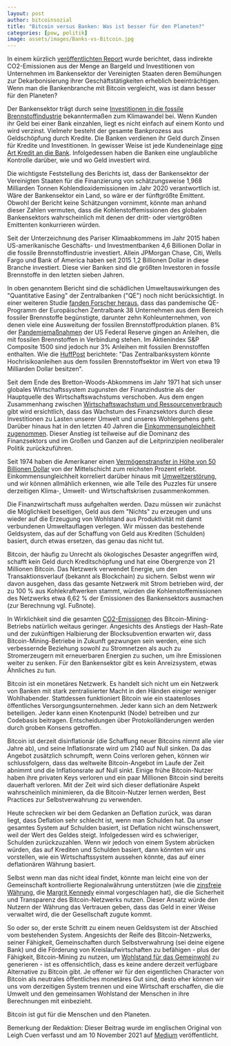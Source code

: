 ```yaml
---
layout: post
author: bitcoinsozial
title: "Bitcoin versus Banken: Was ist besser für den Planeten?"
categories: [pow, politik]
image: assets/images/Banks-vs-Bitcoin.jpg
---
```


In einem kürzlich [veröffentlichten Report](https://static1.squarespace.com/static/6281708e8ff18c23842b1d0b/t/6283204b3556a5125ce13b37/1652760661661/The+Carbon+Bankroll+Report+%285-17-2022%29.pdf) wurde berichtet, dass indirekte CO2-Emissionen aus der Menge an Bargeld und Investitionen von Unternehmen im Bankensektor der Vereinigten Staaten deren Bemühungen zur Dekarbonisierung ihrer Geschäftstätigkeiten erheblich beeinträchtigen. Wenn man die Bankenbranche mit Bitcoin vergleicht, was ist dann besser für den Planeten?

Der Bankensektor trägt durch seine [Investitionen in die fossile Brennstoffindustrie](https://www.cnbc.com/2022/02/15/climate-research-shows-how-banks-investors-finance-the-coal-industry.html) bekanntermaßen zum Klimawandel bei. Wenn Kunden ihr Geld bei einer Bank einzahlen, liegt es nicht einfach auf einem Konto und wird verzinst. Vielmehr besteht der gesamte Bankprozess aus Geldschöpfung durch Kredite. Die Banken verdienen ihr Geld durch Zinsen für Kredite und Investitionen. In gewisser Weise ist jede Kundeneinlage [eine Art Kredit an die Bank](https://www.youtube.com/watch?v=asxt3bPN8io). Infolgedessen haben die Banken eine unglaubliche Kontrolle darüber, wie und wo Geld investiert wird.

Die wichtigste Feststellung des Berichts ist, dass der Bankensektor der Vereinigten Staaten für die Finanzierung von schätzungsweise 1,968 Milliarden Tonnen Kohlendioxidemissionen im Jahr 2020 verantwortlich ist. Wäre der Bankensektor ein Land, so wäre er der fünftgrößte Emittent. Obwohl der Bericht keine Schätzungen vornimmt, könnte man anhand dieser Zahlen vermuten, dass die Kohlenstoffemissionen des globalen Bankensektors wahrscheinlich mit denen der dritt- oder viertgrößten Emittenten konkurrieren würden.

Seit der Unterzeichnung des Pariser Klimaabkommens im Jahr 2015 haben US-amerikanische Geschäfts- und Investmentbanken 4,6 Billionen Dollar in die fossile Brennstoffindustrie investiert. Allein JPMorgan Chase, Citi, Wells Fargo und Bank of America haben seit 2015 1,2 Billionen Dollar in diese Branche investiert. Diese vier Banken sind die größten Investoren in fossile Brennstoffe in den letzten sieben Jahren.

In oben genanntem Bericht sind die schädlichen Umweltauswirkungen des "Quantitative Easing" der Zentralbanken ("QE") noch nicht berücksichtigt. In einer weiteren Studie [fanden Forscher heraus](https://reclaimfinance.org/site/wp-content/uploads/2020/09/RF-QE-and-climate-2-The-ECB-is-fueling-the-gas-frenzy.pdf), dass das pandemische QE-Programm der Europäischen Zentralbank 38 Unternehmen aus dem Bereich fossiler Brennstoffe begünstigte, darunter zehn Kohleunternehmen, von denen viele eine Ausweitung der fossilen Brennstoffproduktion planen. 8% der [Pandemiemaßnahmen](https://www.huffpost.com/entry/federal-reserve-coronavirus-oil-fossil-fuel_n_5ef0d000c5b694977f2a8219) der US Federal Reserve gingen an Anleihen, die mit fossilen Brennstoffen in Verbindung stehen. Im Aktienindex S&P Composite 1500 sind jedoch nur 3% Anleihen mit fossilen Brennstoffen enthalten. Wie die [HuffPost](https://www.huffpost.com/entry/federal-reserve-coronavirus-oil-fossil-fuel_n_5ef0d000c5b694977f2a8219) berichtete: "Das Zentralbanksystem könnte Hochrisikoanleihen aus dem fossilen Brennstoffsektor im Wert von etwa 19 Milliarden Dollar besitzen".

Seit dem Ende des Bretton-Woods-Abkommens im Jahr 1971 hat sich unser globales Wirtschaftssystem zugunsten der Finanzindustrie als der Hauptquelle des Wirtschaftswachstums verschoben. Aus dem engen Zusammenhang zwischen [Wirtschaftswachstum und Ressourcenverbrauch](https://timjackson.org.uk/ecological-economics/pwg/) gibt wird ersichtlich, dass das Wachstum des Finanzsektors durch diese Investitionen zu Lasten unserer Umwelt und unseres Wohlergehens geht. Darüber hinaus hat in den letzten 40 Jahren die [Einkommensungleichheit zugenommen](https://www.advisorperspectives.com/articles/2020/08/24/reversing-financialization-in-the-post-covid-19-world.pdf). Dieser Anstieg ist teilweise auf die Dominanz des Finanzsektors und im Großen und Ganzen auf die Leitprinzipien neoliberaler Politik zurückzuführen.

Seit 1974 haben die Amerikaner einen [Vermögenstransfer in Höhe von 50 Billionen Dollar](https://time.com/5888024/50-trillion-income-inequality-america/) von der Mittelschicht zum reichsten Prozent erlebt. Einkommensungleichheit korreliert darüber hinaus mit [Umweltzerstörung](https://www.sciencedirect.com/science/article/pii/S0959652619313757?casa_token=GXzsog4CdD8AAAAA:aXYA1K4SDnClY5OXv8mT2ws1YGWNf1C2NXP1vR6us2bOOknTZlL-lXriwz6dIOzk7c2rdNn78g), und wir können allmählich erkennen, wie alle Teile des Puzzles für unsere derzeitigen Klima-, Umwelt- und Wirtschaftskrisen zusammenkommen.

Die Finanzwirtschaft muss aufgehalten werden. Dazu müssen wir zunächst die Möglichkeit beseitigen, Geld aus dem "Nichts" zu erzeugen und uns wieder auf die Erzeugung von Wohlstand aus Produktivität mit damit verbundenen Umweltauflagen verlegen. Wir müssen das bestehende Geldsystem, das auf der Schaffung von Geld aus Krediten (Schulden) basiert, durch etwas ersetzen, das genau das nicht tut.

Bitcoin, der häufig zu Unrecht als ökologisches Desaster angegriffen wird, schafft kein Geld durch Kreditschöpfung und hat eine Obergrenze von 21 Millionen Bitcoin. Das Netzwerk verwendet Energie, um den Transaktionsverlauf (bekannt als Blockchain) zu sichern. Selbst wenn wir davon ausgehen, dass das gesamte Netzwerk mit Strom betrieben wird, der zu 100 % aus Kohlekraftwerken stammt, würden die Kohlenstoffemissionen des Netzwerks etwa 6,62 % der Emissionen des Bankensektors ausmachen (zur Berechnung vgl. Fußnote).

In Wirklichkeit sind die gesamten [CO2-Emissionen](https://ccaf.io/cbeci/faq) des Bitcoin-Mining-Betriebs natürlich weitaus geringer. Angesichts des Anstiegs der Hash-Rate und der zukünftigen Halbierung der Blocksubvention erwarten wir, dass Bitcoin-Mining-Betriebe in Zukunft gezwungen sein werden, eine sich verbessernde Beziehung sowohl zu Stromnetzen als auch zu Stromerzeugern mit erneuerbaren Energien zu suchen, um ihre Emissionen weiter zu senken. Für den Bankensektor gibt es kein Anreizsystem, etwas Ähnliches zu tun.

Bitcoin ist ein monetäres Netzwerk. Es handelt sich nicht um ein Netzwerk von Banken mit stark zentralisierter Macht in den Händen einiger weniger Wohlhabender. Stattdessen funktioniert Bitcoin wie ein staatenloses öffentliches Versorgungsunternehmen. Jeder kann sich an dem Netzwerk beteiligen. Jeder kann einen Knotenpunkt (Node) betreiben und zur Codebasis beitragen. Entscheidungen über Protokolländerungen werden durch groben Konsens getroffen.

Bitcoin ist derzeit disinflationär (die Schaffung neuer Bitcoins nimmt alle vier Jahre ab), und seine Inflationsrate wird um 2140 auf Null sinken. Da das Angebot zusätzlich schrumpft, wenn Coins verloren gehen, können wir schlussfolgern, dass das weltweite Bitcoin-Angebot im Laufe der Zeit abnimmt und die Inflationsrate auf Null sinkt. Einige frühe Bitcoin-Nutzer haben ihre privaten Keys verloren und ein paar Millionen Bitcoin sind bereits dauerhaft verloren. Mit der Zeit wird sich dieser deflationäre Aspekt wahrscheinlich minimieren, da die Bitcoin-Nutzer lernen werden, Best Practices zur Selbstverwahrung zu verwenden.

Heute schrecken wir bei dem Gedanken an Deflation zurück, was daran liegt, dass Deflation sehr schlecht ist, wenn man Schulden hat. Da unser gesamtes System auf Schulden basiert, ist Deflation nicht wünschenswert, weil der Wert des Geldes steigt. Infolgedessen wird es schwieriger, Schulden zurückzuzahlen. Wenn wir jedoch von einem System abrücken würden, das auf Krediten und Schulden basiert, dann könnten wir uns vorstellen, wie ein Wirtschaftssystem aussehen könnte, das auf einer deflationären Währung basiert.

Selbst wenn man das nicht ideal findet, könnte man leicht eine von der Gemeinschaft kontrollierte Regionalwährung unterstützen (wie die [zinsfreie Währung](https://joshsidman.substack.com/p/the-miracle-of-worgl?s=r&utm_campaign=post&utm_medium=web), die [Margrit Kennedy](https://base.socioeco.org/docs/geldbuchenglisch.pdf) einmal vorgeschlagen hat), die die Sicherheit und Transparenz des Bitcoin-Netzwerks nutzen. Dieser Ansatz würde den Nutzern der Währung das Vertrauen geben, dass das Geld in einer Weise verwaltet wird, die der Gesellschaft zugute kommt.

So oder so, der erste Schritt zu einem neuen Geldsystem ist der Abschied vom bestehenden System. Angesichts der Reife des Bitcoin-Netzwerks, seiner Fähigkeit, Gemeinschaften durch Selbstverwahrung (sei deine eigene Bank) und die Förderung von Kreislaufwirtschaften zu befähigen - plus der Fähigkeit, Bitcoin-Mining zu nutzen, um [Wohlstand für das Gemeinwohl](https://www.bizjournals.com/birmingham/inno/stories/news/2022/05/17/bitcoin-mining-operation-to-help-fund-museum.html) zu generieren - ist es offensichtlich, dass es keine andere derzeit verfügbare Alternative zu Bitcoin gibt. Je offener wir für den eigentlichen Character von Bitcoin als neutrales öffentliches monetäres Gut sind, desto eher können wir uns vom derzeitigen System trennen und eine Wirtschaft erschaffen, die die Umwelt und den gemeinsamen Wohlstand der Menschen in ihre Berechnungen mit einbezieht.

Bitcoin ist gut für die Menschen und den Planeten.

Bemerkung der Redaktion: Dieser Beitrag wurde im englischen Original von Leigh Cuen verfasst und am 10 November 2021 auf [Medium](https://medium.com/@magusperivallon/bitcoin-versus-the-banks-which-is-better-for-the-planet-ba2a7a09cc9b) veröffentlicht.
